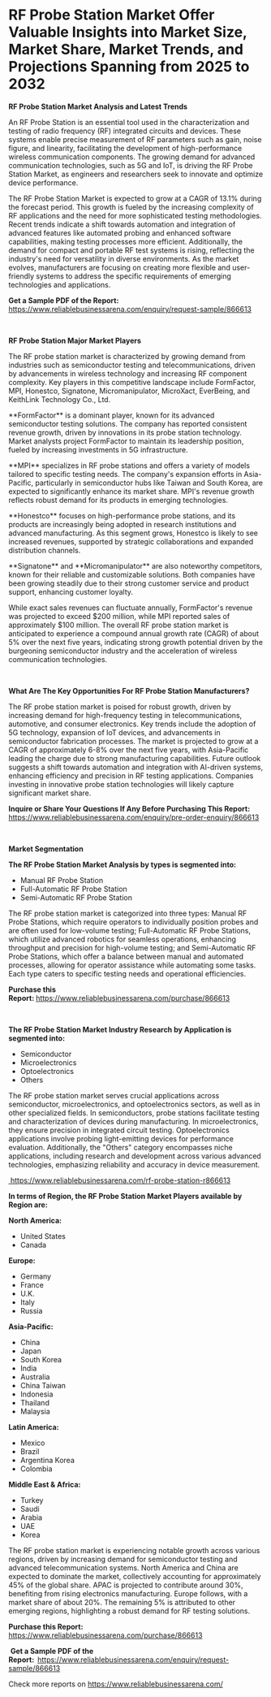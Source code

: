 <p><h1>RF Probe Station Market Offer Valuable Insights into Market Size, Market Share, Market Trends, and Projections Spanning from 2025 to 2032</h1></p><p><strong>RF Probe Station Market Analysis and Latest Trends</strong></p>
<p><p>An RF Probe Station is an essential tool used in the characterization and testing of radio frequency (RF) integrated circuits and devices. These systems enable precise measurement of RF parameters such as gain, noise figure, and linearity, facilitating the development of high-performance wireless communication components. The growing demand for advanced communication technologies, such as 5G and IoT, is driving the RF Probe Station Market, as engineers and researchers seek to innovate and optimize device performance.</p><p>The RF Probe Station Market is expected to grow at a CAGR of 13.1% during the forecast period. This growth is fueled by the increasing complexity of RF applications and the need for more sophisticated testing methodologies. Recent trends indicate a shift towards automation and integration of advanced features like automated probing and enhanced software capabilities, making testing processes more efficient. Additionally, the demand for compact and portable RF test systems is rising, reflecting the industry's need for versatility in diverse environments. As the market evolves, manufacturers are focusing on creating more flexible and user-friendly systems to address the specific requirements of emerging technologies and applications.</p></p>
<p><strong>Get a Sample PDF of the Report:&nbsp;</strong> <a href="https://www.reliablebusinessarena.com/enquiry/request-sample/866613?utm_campaign=2958&utm_medium=2&utm_source=Github&utm_content=ia&utm_term=10042025&utm_id=rf-probe-station">https://www.reliablebusinessarena.com/enquiry/request-sample/866613</a></p>
<p>&nbsp;</p>
<p><strong>RF Probe Station Major Market Players</strong></p>
<p><p>The RF probe station market is characterized by growing demand from industries such as semiconductor testing and telecommunications, driven by advancements in wireless technology and increasing RF component complexity. Key players in this competitive landscape include FormFactor, MPI, Honestco, Signatone, Micromanipulator, MicroXact, EverBeing, and KeithLink Technology Co., Ltd.</p><p>**FormFactor** is a dominant player, known for its advanced semiconductor testing solutions. The company has reported consistent revenue growth, driven by innovations in its probe station technology. Market analysts project FormFactor to maintain its leadership position, fueled by increasing investments in 5G infrastructure.</p><p>**MPI** specializes in RF probe stations and offers a variety of models tailored to specific testing needs. The company's expansion efforts in Asia-Pacific, particularly in semiconductor hubs like Taiwan and South Korea, are expected to significantly enhance its market share. MPI's revenue growth reflects robust demand for its products in emerging technologies.</p><p>**Honestco** focuses on high-performance probe stations, and its products are increasingly being adopted in research institutions and advanced manufacturing. As this segment grows, Honestco is likely to see increased revenues, supported by strategic collaborations and expanded distribution channels.</p><p>**Signatone** and **Micromanipulator** are also noteworthy competitors, known for their reliable and customizable solutions. Both companies have been growing steadily due to their strong customer service and product support, enhancing customer loyalty.</p><p>While exact sales revenues can fluctuate annually, FormFactor's revenue was projected to exceed $200 million, while MPI reported sales of approximately $100 million. The overall RF probe station market is anticipated to experience a compound annual growth rate (CAGR) of about 5% over the next five years, indicating strong growth potential driven by the burgeoning semiconductor industry and the acceleration of wireless communication technologies.</p></p>
<p>&nbsp;</p>
<p><strong>What Are The Key Opportunities For RF Probe Station Manufacturers?</strong></p>
<p><p>The RF probe station market is poised for robust growth, driven by increasing demand for high-frequency testing in telecommunications, automotive, and consumer electronics. Key trends include the adoption of 5G technology, expansion of IoT devices, and advancements in semiconductor fabrication processes. The market is projected to grow at a CAGR of approximately 6-8% over the next five years, with Asia-Pacific leading the charge due to strong manufacturing capabilities. Future outlook suggests a shift towards automation and integration with AI-driven systems, enhancing efficiency and precision in RF testing applications. Companies investing in innovative probe station technologies will likely capture significant market share.</p></p>
<p><strong>Inquire or Share Your Questions If Any Before Purchasing This Report:</strong> <a href="https://www.reliablebusinessarena.com/enquiry/pre-order-enquiry/866613?utm_campaign=2958&utm_medium=2&utm_source=Github&utm_content=ia&utm_term=10042025&utm_id=rf-probe-station">https://www.reliablebusinessarena.com/enquiry/pre-order-enquiry/866613</a></p>
<p>&nbsp;</p>
<p><strong>Market Segmentation</strong></p>
<p><strong>The RF Probe Station Market Analysis by types is segmented into:</strong></p>
<p><ul><li>Manual RF Probe Station</li><li>Full-Automatic RF Probe Station</li><li>Semi-Automatic RF Probe Station</li></ul></p>
<p><p>The RF probe station market is categorized into three types: Manual RF Probe Stations, which require operators to individually position probes and are often used for low-volume testing; Full-Automatic RF Probe Stations, which utilize advanced robotics for seamless operations, enhancing throughput and precision for high-volume testing; and Semi-Automatic RF Probe Stations, which offer a balance between manual and automated processes, allowing for operator assistance while automating some tasks. Each type caters to specific testing needs and operational efficiencies.</p></p>
<p><strong>Purchase this Report:&nbsp;</strong><a href="https://www.reliablebusinessarena.com/purchase/866613?utm_campaign=2958&utm_medium=2&utm_source=Github&utm_content=ia&utm_term=10042025&utm_id=rf-probe-station">https://www.reliablebusinessarena.com/purchase/866613</a></p>
<p>&nbsp;</p>
<p><strong>The RF Probe Station Market Industry Research by Application is segmented into:</strong></p>
<p><ul><li>Semiconductor</li><li>Microelectronics</li><li>Optoelectronics</li><li>Others</li></ul></p>
<p><p>The RF probe station market serves crucial applications across semiconductor, microelectronics, and optoelectronics sectors, as well as in other specialized fields. In semiconductors, probe stations facilitate testing and characterization of devices during manufacturing. In microelectronics, they ensure precision in integrated circuit testing. Optoelectronics applications involve probing light-emitting devices for performance evaluation. Additionally, the "Others" category encompasses niche applications, including research and development across various advanced technologies, emphasizing reliability and accuracy in device measurement.</p></p>
<p><a href="https://www.reliablebusinessarena.com/rf-probe-station-r866613?utm_campaign=2958&utm_medium=2&utm_source=Github&utm_content=ia&utm_term=10042025&utm_id=rf-probe-station">&nbsp;https://www.reliablebusinessarena.com/rf-probe-station-r866613</a></p>
<p><strong>In terms of Region, the RF Probe Station Market Players available by Region are:</strong></p>
<p>
    <p> <strong> North America: </strong>
        <ul>
            <li>United States</li>
            <li>Canada</li>
        </ul>
        </p> 
    <p> <strong> Europe: </strong>
        <ul>
            <li>Germany</li>
            <li>France</li>
            <li>U.K.</li>
            <li>Italy</li>
            <li>Russia</li>
        </ul>
        </p> 
    <p> <strong> Asia-Pacific: </strong>
        <ul>
            <li>China</li>
            <li>Japan</li>
            <li>South Korea</li>
            <li>India</li>
            <li>Australia</li>
            <li>China Taiwan</li>
            <li>Indonesia</li>
            <li>Thailand</li>
            <li>Malaysia</li>
        </ul>
        </p> 
    <p> <strong> Latin America: </strong>
        <ul>
            <li>Mexico</li>
            <li>Brazil</li>
            <li>Argentina Korea</li>
            <li>Colombia</li>
        </ul>
        </p> 
    <p> <strong> Middle East & Africa: </strong>
        <ul>
            <li>Turkey</li>
            <li>Saudi</li>
            <li>Arabia</li>
            <li>UAE</li>
            <li>Korea</li>
        </ul>
    </p>
    </p>
<p><p>The RF probe station market is experiencing notable growth across various regions, driven by increasing demand for semiconductor testing and advanced telecommunication systems. North America and China are expected to dominate the market, collectively accounting for approximately 45% of the global share. APAC is projected to contribute around 30%, benefiting from rising electronics manufacturing. Europe follows, with a market share of about 20%. The remaining 5% is attributed to other emerging regions, highlighting a robust demand for RF testing solutions.</p></p>
<p><strong>Purchase this Report: </strong><a href="https://www.reliablebusinessarena.com/purchase/866613?utm_campaign=2958&utm_medium=2&utm_source=Github&utm_content=ia&utm_term=10042025&utm_id=rf-probe-station">https://www.reliablebusinessarena.com/purchase/866613</a></p>
<p>&nbsp;<strong>Get a Sample PDF of the Report:&nbsp;&nbsp;</strong><a href="https://www.reliablebusinessarena.com/enquiry/request-sample/866613?utm_campaign=2958&utm_medium=2&utm_source=Github&utm_content=ia&utm_term=10042025&utm_id=rf-probe-station">https://www.reliablebusinessarena.com/enquiry/request-sample/866613</a></p>
<p><strong></strong></p>
<p>Check more reports on <a href="https://www.reliablebusinessarena.com/?utm_campaign=2958&utm_medium=2&utm_source=Github&utm_content=ia&utm_term=10042025&utm_id=rf-probe-station">https://www.reliablebusinessarena.com/</a></p>